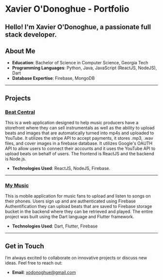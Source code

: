 # Xavier O'Donoghue - Portfolio

Hello! I'm **Xavier O'Donoghue**, a passionate full stack developer.
---

## About Me

- **Education**: Bachelor of Science in Computer Science, Georgia Tech
- **Programming Languages**: Python, Java, JavaScript (ReactJS, NodeJS), Dart
- **Database Expertise**: Firebase, MongoDB

---

## Projects

### [Beat Central](https://github.com/Xodonoghue/Beat-Central.git)
This is a web application designed to help music producers have a storefront where they can sell instrumentals as well as the ability to upload beats and images that are automatically turned into mp4s and uploaded to YouTube. It utilizes the stripe API to accept payments, it stores .mp3, .wav files, and cover images in a firebase database. It utilizes Google's OAUTH API to allow users to connect their accounts and it uses the YouTube API to upload beats on behalf of users. The frontend is ReactJS and the backend is Node.js.

- **Technologies Used**: ReactJS, NodeJS, Firebase.

---

### [My Music](https://github.com/Xodonoghue/My-Music.git)
This is mobile application for music fans to upload and listen to songs on their phones. Users sign up and are authenticated using Firebase Authentification they can upload beats that are saved to Firebase storage bucket in the backend where they can be retrieved and played. The entire project was built using the Dart language and Flutter framework. 

- **Technologies Used**: Dart, Flutter, Firebase

---

## Get in Touch

I’m always excited to collaborate on innovative projects or discuss new ideas. Feel free to reach out:

- **Email**: [xodonoghue@gmail.com](mailto:xodonoghue@gmail.com)


